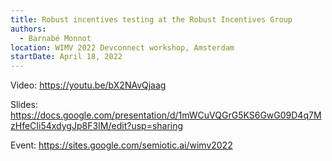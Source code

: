 ```yaml
---
title: Robust incentives testing at the Robust Incentives Group
authors:
  - Barnabé Monnot
location: WIMV 2022 Devconnect workshop, Amsterdam
startDate: April 18, 2022
---
```


Video: <https://youtu.be/bX2NAvQjaag>

Slides: <https://docs.google.com/presentation/d/1mWCuVQGrG5KS6GwG09D4q7MzHfeCIi54xdygJp8F3IM/edit?usp=sharing>

Event: <https://sites.google.com/semiotic.ai/wimv2022>
